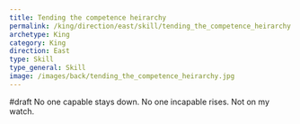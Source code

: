 ```yaml
---
title: Tending the competence heirarchy
permalink: /king/direction/east/skill/tending_the_competence_heirarchy
archetype: King
category: King
direction: East
type: Skill
type_general: Skill
image: /images/back/tending_the_competence_heirarchy.jpg
---
```

#draft No one capable stays down. No one incapable rises. Not on my watch. 
